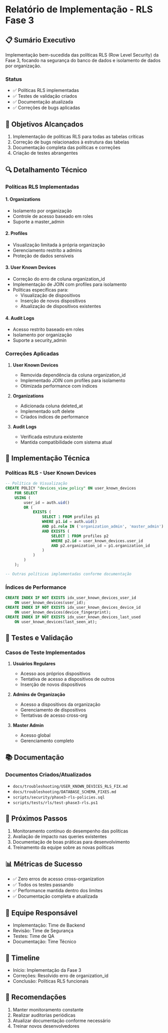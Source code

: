 # Relatório de Implementação - RLS Fase 3

## 📋 Sumário Executivo

Implementação bem-sucedida das políticas RLS (Row Level Security) da Fase 3, focando na segurança do banco de dados e isolamento de dados por organização.

### Status
- ✅ Políticas RLS implementadas
- ✅ Testes de validação criados
- ✅ Documentação atualizada
- ✅ Correções de bugs aplicadas

## 🎯 Objetivos Alcançados

1. Implementação de políticas RLS para todas as tabelas críticas
2. Correção de bugs relacionados à estrutura das tabelas
3. Documentação completa das políticas e correções
4. Criação de testes abrangentes

## 🔍 Detalhamento Técnico

### Políticas RLS Implementadas

#### 1. Organizations
- Isolamento por organização
- Controle de acesso baseado em roles
- Suporte a master_admin

#### 2. Profiles
- Visualização limitada à própria organização
- Gerenciamento restrito a admins
- Proteção de dados sensíveis

#### 3. User Known Devices
- Correção do erro de coluna organization_id
- Implementação de JOIN com profiles para isolamento
- Políticas específicas para:
  - Visualização de dispositivos
  - Inserção de novos dispositivos
  - Atualização de dispositivos existentes

#### 4. Audit Logs
- Acesso restrito baseado em roles
- Isolamento por organização
- Suporte a security_admin

### Correções Aplicadas

1. **User Known Devices**
   - Removida dependência da coluna organization_id
   - Implementado JOIN com profiles para isolamento
   - Otimizada performance com índices

2. **Organizations**
   - Adicionada coluna deleted_at
   - Implementado soft delete
   - Criados índices de performance

3. **Audit Logs**
   - Verificada estrutura existente
   - Mantida compatibilidade com sistema atual

## 🔧 Implementação Técnica

### Políticas RLS - User Known Devices

```sql
-- Política de Visualização
CREATE POLICY "devices_view_policy" ON user_known_devices
    FOR SELECT
    USING (
        user_id = auth.uid()
        OR (
            EXISTS (
                SELECT 1 FROM profiles p1
                WHERE p1.id = auth.uid()
                AND p1.role IN ('organization_admin', 'master_admin')
                AND EXISTS (
                    SELECT 1 FROM profiles p2
                    WHERE p2.id = user_known_devices.user_id
                    AND p2.organization_id = p1.organization_id
                )
            )
        )
    );

-- Outras políticas implementadas conforme documentação
```

### Índices de Performance

```sql
CREATE INDEX IF NOT EXISTS idx_user_known_devices_user_id 
    ON user_known_devices(user_id);
CREATE INDEX IF NOT EXISTS idx_user_known_devices_device_id 
    ON user_known_devices(device_fingerprint);
CREATE INDEX IF NOT EXISTS idx_user_known_devices_last_used 
    ON user_known_devices(last_seen_at);
```

## 🧪 Testes e Validação

### Casos de Teste Implementados

1. **Usuários Regulares**
   - Acesso aos próprios dispositivos
   - Tentativa de acesso a dispositivos de outros
   - Inserção de novos dispositivos

2. **Admins de Organização**
   - Acesso a dispositivos da organização
   - Gerenciamento de dispositivos
   - Tentativas de acesso cross-org

3. **Master Admin**
   - Acesso global
   - Gerenciamento completo

## 📚 Documentação

### Documentos Criados/Atualizados
- `docs/troubleshooting/USER_KNOWN_DEVICES_RLS_FIX.md`
- `docs/troubleshooting/DATABASE_SCHEMA_FIXES.md`
- `scripts/security/phase3-rls-policies.sql`
- `scripts/tests/rls/test-phase3-rls.ps1`

## 🔄 Próximos Passos

1. Monitoramento contínuo do desempenho das políticas
2. Avaliação de impacto nas queries existentes
3. Documentação de boas práticas para desenvolvimento
4. Treinamento da equipe sobre as novas políticas

## 📊 Métricas de Sucesso

- ✅ Zero erros de acesso cross-organization
- ✅ Todos os testes passando
- ✅ Performance mantida dentro dos limites
- ✅ Documentação completa e atualizada

## 👥 Equipe Responsável

- Implementação: Time de Backend
- Revisão: Time de Segurança
- Testes: Time de QA
- Documentação: Time Técnico

## 📅 Timeline

- Início: Implementação da Fase 3
- Correções: Resolvido erro de organization_id
- Conclusão: Políticas RLS funcionais

## 🎯 Recomendações

1. Manter monitoramento constante
2. Realizar auditorias periódicas
3. Atualizar documentação conforme necessário
4. Treinar novos desenvolvedores 
